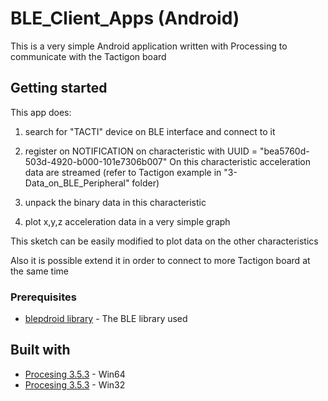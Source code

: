 # BLE_Client_Apps (Android)

This is a very simple Android application written with Processing to communicate with the Tactigon board

## Getting started

This app does:

1) search for "TACTI" device on BLE interface and connect to it

2) register on NOTIFICATION on characteristic with UUID = "bea5760d-503d-4920-b000-101e7306b007"
   On this characteristic acceleration data are streamed (refer to Tactigon example in "3-Data_on_BLE_Peripheral" folder)

3) unpack the binary data in this characteristic

4) plot x,y,z acceleration data in a very simple graph


This sketch can be easily modified to plot data on the other characteristics

Also it is possible extend it in order to connect to more Tactigon board at the same time


### Prerequisites

* [blepdroid library](https://github.com/joshuajnoble/blepdroid) - The BLE library used 

## Built with

* [Procesing 3.5.3](http://download.processing.org/processing-3.5.3-windows64.zip) - Win64
* [Procesing 3.5.3](http://download.processing.org/processing-3.5.3-windows32.zip) - Win32